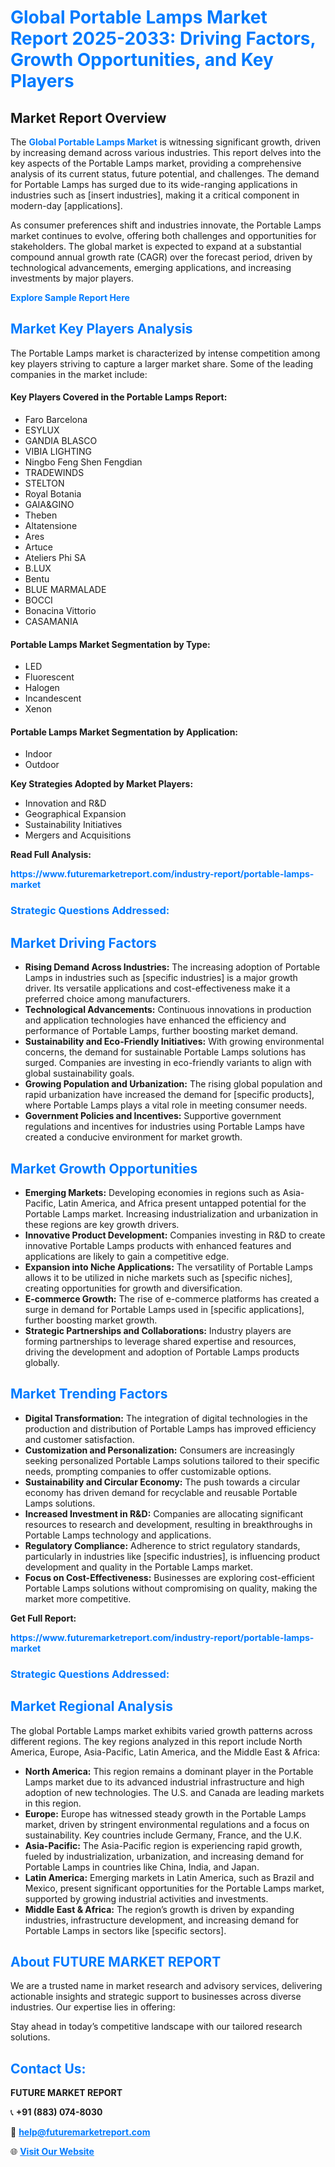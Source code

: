 <h1 style="color: #007BFF;">Global Portable Lamps Market Report 2025-2033: Driving Factors, Growth Opportunities, and Key Players</h1>

<section id="overview">
<h2>Market Report Overview</h2>
<p>The <a href="https://www.futuremarketreport.com/industry-report/portable-lamps-market" style="color: #007BFF; text-decoration: none;"><strong>Global Portable Lamps Market</strong></a> is witnessing significant growth, driven by increasing demand across various industries. This report delves into the key aspects of the Portable Lamps market, providing a comprehensive analysis of its current status, future potential, and challenges. The demand for Portable Lamps has surged due to its wide-ranging applications in industries such as [insert industries], making it a critical component in modern-day [applications].</p>
<p>As consumer preferences shift and industries innovate, the Portable Lamps market continues to evolve, offering both challenges and opportunities for stakeholders. The global market is expected to expand at a substantial compound annual growth rate (CAGR) over the forecast period, driven by technological advancements, emerging applications, and increasing investments by major players.</p>
</section>

<section id="overview">
<p><a href="https://www.futuremarketreport.com/request-sample/reportId=83105" style="color: #007BFF; text-decoration: none;"><strong>Explore Sample Report Here</strong></a></p>
</section>

<section id="key-players">
<h2 style="color: #007BFF;">Market Key Players Analysis</h2>
<p>The Portable Lamps market is characterized by intense competition among key players striving to capture a larger market share. Some of the leading companies in the market include:</p>
<h4>Key Players Covered in the Portable Lamps Report:</h4>
<ul><li>Faro Barcelona</li><li>ESYLUX</li><li>GANDIA BLASCO</li><li>VIBIA LIGHTING</li><li>Ningbo Feng Shen Fengdian</li><li>TRADEWINDS</li><li>STELTON</li><li>Royal Botania</li><li>GAIA&amp;GINO</li><li>Theben</li><li>Altatensione</li><li>Ares</li><li>Artuce</li><li>Ateliers Phi SA</li><li>B.LUX</li><li>Bentu</li><li>BLUE MARMALADE</li><li>BOCCI</li><li>Bonacina Vittorio</li><li>CASAMANIA</li></ul>
<h4>Portable Lamps Market Segmentation by Type:</h4>
<ul><li>LED</li><li>Fluorescent</li><li>Halogen</li><li>Incandescent</li><li>Xenon</li></ul>

<h4>Portable Lamps Market Segmentation by Application:</h4>
<ul><li>Indoor</li><li>Outdoor</li></ul>
<p><strong>Key Strategies Adopted by Market Players:</strong></p>
<ul>
<li>Innovation and R&D</li>
<li>Geographical Expansion</li>
<li>Sustainability Initiatives</li>
<li>Mergers and Acquisitions</li>
</ul>
</section>

<section>
<p><strong>Read Full Analysis: </strong></p><a href="https://www.futuremarketreport.com/industry-report/portable-lamps-market" style="color: #007BFF; text-decoration: none;"><strong>https://www.futuremarketreport.com/industry-report/portable-lamps-market</strong></a>
<h3 style="color: #007BFF;">Strategic Questions Addressed:</h3>
</section>

<section id="driving-factors">
<h2 style="color: #007BFF;">Market Driving Factors</h2>
<ul>
<li><strong>Rising Demand Across Industries:</strong> The increasing adoption of Portable Lamps in industries such as [specific industries] is a major growth driver. Its versatile applications and cost-effectiveness make it a preferred choice among manufacturers.</li>
<li><strong>Technological Advancements:</strong> Continuous innovations in production and application technologies have enhanced the efficiency and performance of Portable Lamps, further boosting market demand.</li>
<li><strong>Sustainability and Eco-Friendly Initiatives:</strong> With growing environmental concerns, the demand for sustainable Portable Lamps solutions has surged. Companies are investing in eco-friendly variants to align with global sustainability goals.</li>
<li><strong>Growing Population and Urbanization:</strong> The rising global population and rapid urbanization have increased the demand for [specific products], where Portable Lamps plays a vital role in meeting consumer needs.</li>
<li><strong>Government Policies and Incentives:</strong> Supportive government regulations and incentives for industries using Portable Lamps have created a conducive environment for market growth.</li>
</ul>
</section>

<section id="growth-opportunities">
<h2 style="color: #007BFF;">Market Growth Opportunities</h2>
<ul>
<li><strong>Emerging Markets:</strong> Developing economies in regions such as Asia-Pacific, Latin America, and Africa present untapped potential for the Portable Lamps market. Increasing industrialization and urbanization in these regions are key growth drivers.</li>
<li><strong>Innovative Product Development:</strong> Companies investing in R&D to create innovative Portable Lamps products with enhanced features and applications are likely to gain a competitive edge.</li>
<li><strong>Expansion into Niche Applications:</strong> The versatility of Portable Lamps allows it to be utilized in niche markets such as [specific niches], creating opportunities for growth and diversification.</li>
<li><strong>E-commerce Growth:</strong> The rise of e-commerce platforms has created a surge in demand for Portable Lamps used in [specific applications], further boosting market growth.</li>
<li><strong>Strategic Partnerships and Collaborations:</strong> Industry players are forming partnerships to leverage shared expertise and resources, driving the development and adoption of Portable Lamps products globally.</li>
</ul>
</section>

<section id="trending-factors">
<h2 style="color: #007BFF;">Market Trending Factors</h2>
<ul>
<li><strong>Digital Transformation:</strong> The integration of digital technologies in the production and distribution of Portable Lamps has improved efficiency and customer satisfaction.</li>
<li><strong>Customization and Personalization:</strong> Consumers are increasingly seeking personalized Portable Lamps solutions tailored to their specific needs, prompting companies to offer customizable options.</li>
<li><strong>Sustainability and Circular Economy:</strong> The push towards a circular economy has driven demand for recyclable and reusable Portable Lamps solutions.</li>
<li><strong>Increased Investment in R&D:</strong> Companies are allocating significant resources to research and development, resulting in breakthroughs in Portable Lamps technology and applications.</li>
<li><strong>Regulatory Compliance:</strong> Adherence to strict regulatory standards, particularly in industries like [specific industries], is influencing product development and quality in the Portable Lamps market.</li>
<li><strong>Focus on Cost-Effectiveness:</strong> Businesses are exploring cost-efficient Portable Lamps solutions without compromising on quality, making the market more competitive.</li>
</ul>
</section>

<section>
<p><strong>Get Full Report: </strong></p><a href="https://www.futuremarketreport.com/industry-report/portable-lamps-market" style="color: #007BFF; text-decoration: none;"><strong>https://www.futuremarketreport.com/industry-report/portable-lamps-market</strong></a>
<h3 style="color: #007BFF;">Strategic Questions Addressed:</h3>
</section>


<section id="regional-analysis">
<h2 style="color: #007BFF;">Market Regional Analysis</h2>
<p>The global Portable Lamps market exhibits varied growth patterns across different regions. The key regions analyzed in this report include North America, Europe, Asia-Pacific, Latin America, and the Middle East & Africa:</p>
<ul>
<li><strong>North America:</strong> This region remains a dominant player in the Portable Lamps market due to its advanced industrial infrastructure and high adoption of new technologies. The U.S. and Canada are leading markets in this region.</li>
<li><strong>Europe:</strong> Europe has witnessed steady growth in the Portable Lamps market, driven by stringent environmental regulations and a focus on sustainability. Key countries include Germany, France, and the U.K.</li>
<li><strong>Asia-Pacific:</strong> The Asia-Pacific region is experiencing rapid growth, fueled by industrialization, urbanization, and increasing demand for Portable Lamps in countries like China, India, and Japan.</li>
<li><strong>Latin America:</strong> Emerging markets in Latin America, such as Brazil and Mexico, present significant opportunities for the Portable Lamps market, supported by growing industrial activities and investments.</li>
<li><strong>Middle East & Africa:</strong> The region’s growth is driven by expanding industries, infrastructure development, and increasing demand for Portable Lamps in sectors like [specific sectors].</li>
</ul>
</section>

<footer>
<h2 style="color: #007BFF;">About FUTURE MARKET REPORT</h2>
<p>We are a trusted name in market research and advisory services, delivering actionable insights and strategic support to businesses across diverse industries. Our expertise lies in offering:</p>

<p>Stay ahead in today’s competitive landscape with our tailored research solutions.</p>

<h2 style="color: #007BFF;">Contact Us:</h2>
<p><strong>FUTURE MARKET REPORT</strong></p>
<p>📞 <strong>+91 (883) 074-8030</strong></p>
<p>📧 <strong><a href="mailto:help@futuremarketreport.com" style="color: #007BFF;">help@futuremarketreport.com</a></strong></p>
<p>🌐 <strong><a href="https://www.futuremarketreport.com/" style="color: #007BFF;">Visit Our Website</a></strong></p>
</footer>